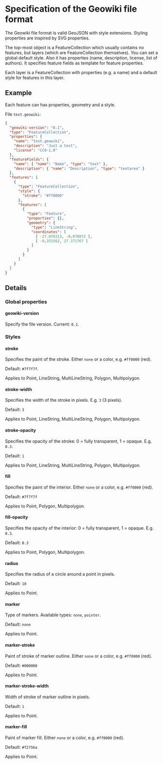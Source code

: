 # Specification of the Geowiki file format
The Geowiki file format is valid GeoJSON with style extensions. Styling properties are inspired by SVG properties.

The top-most object is a FeatureCollection which usually contains no features, but layers (which are FeatureCollection themselves). You can set a global default style. Also it has properties (name, description, license, list of authors). It specifies feature fields as template for feature properties.

Each layer is a FeatureCollection with properties (e.g. a name) and a default style for features in this layer.

## Example
Each feature can has properties, geometry and a style.

File `test.geowiki`:
```json
{
  "geowiki-version": "0.1",
  "type": "FeatureCollection",
  "properties": {
    "name": "test.geowiki",
    "description": "Just a test",
    "license": "CC0-1.0"
  },
  "featureFields": {
    "name": { "name": "Name", "type": "text" },
    "description": { "name": "Description", "type": "textarea" }
  },
  "features": [
    {
      "type": "FeatureCollection",
      "style": {
        "stroke": "#ff0000"
      },
      "features": [
        {
          "type": "Feature",
          "properties": {},
          "geometry": {
            "type": "LineString",
            "coordinates": [
              [ -27.070313, -0.878872 ],
              [ -0.351562, 27.371767 ]
            ]
          }
        }
      ]
    }
  ]
}
```

## Details
### Global properties
#### geowiki-version
Specify the file version. Current: `0.1`.

### Styles
#### stroke
Specifies the paint of the stroke. Either `none` or a color, e.g. `#ff0000` (red).

Default: `#7f7f7f`.

Applies to Point, LineString, MultiLineString, Polygon, Multipolygon.

#### stroke-width
Specifies the width of the stroke in pixels. E.g. `3` (3 pixels).

Default: `3`

Applies to Point, LineString, MultiLineString, Polygon, Multipolygon.

#### stroke-opacity
Specifies the opacity of the stroke: 0 = fully transparent, 1 = opaque. E.g. `0.3`.

Default: `1`

Applies to Point, LineString, MultiLineString, Polygon, Multipolygon.

#### fill
Specifies the paint of the interior. Either `none` or a color, e.g. `#ff0000` (red).

Default: `#7f7f7f`

Applies to Point, Polygon, Multipolygon.

#### fill-opacity
Specifies the opacity of the interior: 0 = fully transparent, 1 = opaque. E.g. `0.3`.

Default: `0.3`

Applies to Point, Polygon, Multipolygon.

#### radius
Specifies the radius of a circle around a point in pixels.

Default: `10`

Applies to Point.

#### marker
Type of markers. Available types: `none`, `pointer`.

Default: `none`

Applies to Point.

#### marker-stroke
Paint of stroke of marker outline. Either `none` or a color, e.g. `#ff0000` (red).

Default: `#000000`

Applies to Point.

#### marker-stroke-width
Width of stroke of marker outline in pixels.

Default: `1`

Applies to Point.

#### marker-fill
Paint of marker fill. Either `none` or a color, e.g. `#ff0000` (red).

Default: `#f2756a`

Applies to Point.

